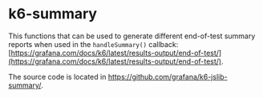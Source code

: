 # k6-summary

This functions that can be used to generate different end-of-test summary reports when used in the `handleSummary()` callback: [https://grafana.com/docs/k6/latest/results-output/end-of-test/](https://grafana.com/docs/k6/latest/results-output/end-of-test/).

The source code is located in https://github.com/grafana/k6-jslib-summary/.